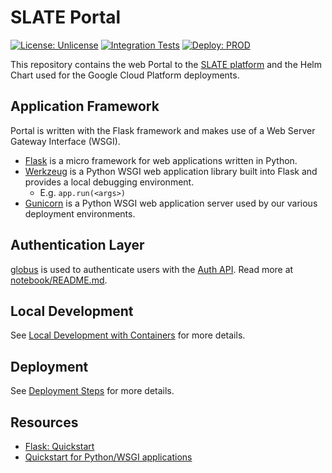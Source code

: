 # SLATE Portal

[![License: Unlicense](https://img.shields.io/badge/license-Unlicense-blue.svg)](http://unlicense.org/)
[![Integration Tests](https://github.com/slateci/slate-portal/actions/workflows/integration-tests.yml/badge.svg)](https://github.com/slateci/slate-portal/actions/workflows/integration-tests.yml)
[![Deploy: PROD](https://github.com/slateci/slate-portal/actions/workflows/deploy-prod.yml/badge.svg?branch=master)](https://github.com/slateci/slate-portal/actions/workflows/deploy-prod.yml)

This repository contains the web Portal to the [SLATE platform](https://slateci.io/) and the Helm Chart used for the Google Cloud Platform deployments.

## Application Framework

Portal is written with the Flask framework and makes use of a Web Server Gateway Interface (WSGI).
* [Flask](https://flask.palletsprojects.com/en/2.0.x/) is a micro framework for web applications written in Python.
* [Werkzeug](https://werkzeug.palletsprojects.com/en/2.2.x/) is a Python WSGI web application library built into Flask and provides a local debugging environment.
    * E.g. `app.run(<args>)`
* [Gunicorn](https://docs.gunicorn.org/en/stable/) is a Python WSGI web application server used by our various deployment environments.

## Authentication Layer

[globus](https://docs.globus.org/) is used to authenticate users with the [Auth API](https://docs.globus.org/api/auth/). Read more at [notebook/README.md](resources/notebook/README.md).

## Local Development

See [Local Development with Containers](resources/docs/containers.md) for more details.

## Deployment

See [Deployment Steps](https://docs.google.com/document/d/1WBrVPhvCGxAWbXaxDbaKQ2J73K6amF4fbXRxzvtGwSo/edit#heading=h.6rq3vs2f6vdu) for more details.

## Resources

* [Flask: Quickstart](https://flask.palletsprojects.com/en/2.0.x/quickstart/)
* [Quickstart for Python/WSGI applications](https://uwsgi-docs.readthedocs.io/en/latest/WSGIquickstart.html)
